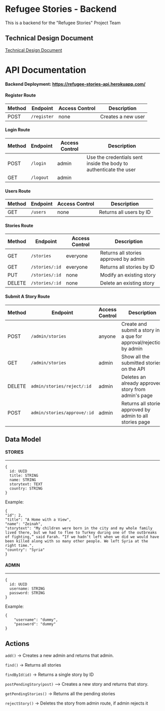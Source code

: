 # Refugee Stories - Backend

This is a backend for the "Refugee Stories" Project Team

## Technical Design Document

[Technical Design Document](https://docs.google.com/document/d/1AZU1sWxj3n63dbdo91oi3M3fNJRERgi_ZXTMFo9l7DU/edit?usp=sharing)

# API Documentation

#### Backend Deployment: https://refugee-stories-api.herokuapp.com/ <br>

#### Register Route

| Method | Endpoint    | Access Control | Description        |
| ------ | ----------- | -------------- | ------------------ |
| POST   | `/register` | none           | Creates a new user |

#### Login Route

| Method | Endpoint  | Access Control | Description                                                       |
| ------ | --------- | -------------- | ----------------------------------------------------------------- |
| POST   | `/login`  | admin          | Use the credentials sent inside the body to authenticate the user |
| GET    | `/logout` | admin          |                                                                   |

#### Users Route

| Method | Endpoint | Access Control | Description             |
| ------ | -------- | -------------- | ----------------------- |
| GET    | `/users` | none           | Returns all users by ID |

#### Stories Route

| Method | Endpoint       | Access Control | Description                           |
| ------ | -------------- | -------------- | ------------------------------------- |
| GET    | `/stories`     | everyone       | Returns all stories approved by admin |
| GET    | `/stories/:id` | everyone       | Returns all stories by ID             |
| PUT    | `/stories/:id` | none           | Modify an existing story              |
| DELETE | `/stories/:id` | none           | Delete an existing story              |

#### Submit A Story Route

| Method | Endpoint                    | Access Control | Description                                                        |
| ------ | --------------------------- | -------------- | ------------------------------------------------------------------ |
| POST   | `/admin/stories`            | anyone         | Create and submit a story in a que for approval/rejection by admin |
| GET    | `/admin/stories`            | admin          | Show all the submitted stories on the API                          |
| DELETE | `admin/stories/reject/:id`  | admin          | Deletes an already approved story from admin's page                |
| POST   | `admin/stories/approve/:id` | admin          | Returns all stories approved by admin to all stories page          |

## Data Model

#### STORIES

---

```
{
  id: UUID
  title: STRING
  name: STRING
  storytext: TEXT
  country: STRING
}
```

Example:

```
{
"id": 2,
"title": "A Home with a View",
"name": "Zeinah",
"storytext": "My children were born in the city and my whole family lived there, but we had to flee to Turkey during one of the outbreaks of fighting,” said Farah. “If we hadn’t left when we did we would have been killed along with so many other people. We left Syria at the right time.",
"country": "Syria"
}
```

#### ADMIN

---

```
{
  id: UUID
  username: STRING
  password: STRING
}
```

Example:

```
{
	"username": "dummy",
	"password": "dummy"
}
```

## Actions

`add()` -> Creates a new admin and returns that admin.

`find()` -> Returns all stories

`findById(id)` -> Returns a single story by ID

`postPendingStory(post)` --> Creates a new story and returns that story.

`getPendingStories()` -> Returns all the pending stories

`rejectStory()` -> Deletes the story from admin route, if admin rejects it

